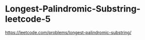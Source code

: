 # Longest-Palindromic-Substring-leetcode-5
https://leetcode.com/problems/longest-palindromic-substring/

